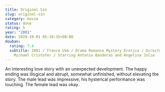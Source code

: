 ```yaml
---
title: Original Sin
slug: original-sin
category: movie
status: done
rating: 5
year: "2001"
date: 2020-10-01 05:10:35+08:00
douban:
  rating: 7.4
  subtitle: 2001 / France USA / Drama Romance Mystery Erotica / Directed by
    Michael Cristofer / Starring Antonio Banderas and Angelina Jolie
---
```


An interesting love story with an unexpected development. The happy ending was illogical and abrupt, somewhat unfinished, without elevating the story. The male lead was impressive, his hysterical performance was touching. The female lead was okay.
